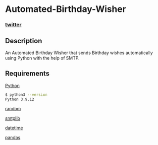 # Automated-Birthday-Wisher

### [twitter](https://twitter.com/achte_te)

## Description

An Automated Birthday Wisher that sends Birthday wishes automatically using Python with the help of SMTP.

## Requirements

[Python](https://www.python.org/)

```sh
$ python3 --version
Python 3.9.12
```

[random](https://docs.python.org/3/library/random.html)

[smtplib](https://docs.python.org/3/library/smtplib.html)

[datetime](https://docs.python.org/3/library/datetime.html)

[pandas](https://pandas.pydata.org/)
